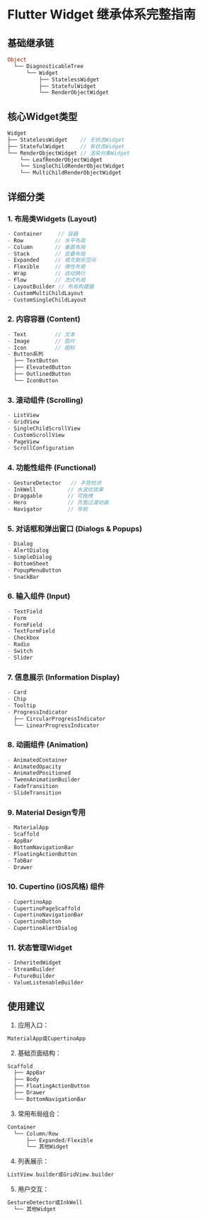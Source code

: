 # Flutter Widget 继承体系完整指南

## 基础继承链

```dart
Object
  └── DiagnosticableTree
      └── Widget
          ├── StatelessWidget
          ├── StatefulWidget
          └── RenderObjectWidget
```

## 核心Widget类型

```dart
Widget
├── StatelessWidget    // 无状态Widget
├── StatefulWidget     // 有状态Widget
└── RenderObjectWidget // 渲染对象Widget
    └── LeafRenderObjectWidget
    └── SingleChildRenderObjectWidget
    └── MultiChildRenderObjectWidget
```

## 详细分类

### 1. 布局类Widgets (Layout)

```dart
- Container     // 容器
- Row          // 水平布局
- Column       // 垂直布局
- Stack        // 层叠布局
- Expanded     // 填充剩余空间
- Flexible     // 弹性布局
- Wrap         // 自动换行
- Flow         // 流式布局
- LayoutBuilder // 布局构建器
- CustomMultiChildLayout
- CustomSingleChildLayout
```

### 2. 内容容器 (Content)

```dart
- Text         // 文本
- Image        // 图片
- Icon         // 图标
- Button系列
  ├── TextButton
  ├── ElevatedButton
  ├── OutlinedButton
  └── IconButton
```

### 3. 滚动组件 (Scrolling)

```dart
- ListView
- GridView
- SingleChildScrollView
- CustomScrollView
- PageView
- ScrollConfiguration
```

### 4. 功能性组件 (Functional)

```dart
- GestureDetector   // 手势检测
- InkWell          // 水波纹效果
- Draggable        // 可拖拽
- Hero             // 页面过渡动画
- Navigator        // 导航
```

### 5. 对话框和弹出窗口 (Dialogs & Popups)

```dart
- Dialog
- AlertDialog
- SimpleDialog
- BottomSheet
- PopupMenuButton
- SnackBar
```

### 6. 输入组件 (Input)

```dart
- TextField
- Form
- FormField
- TextFormField
- Checkbox
- Radio
- Switch
- Slider
```

### 7. 信息展示 (Information Display)

```dart
- Card
- Chip
- Tooltip
- ProgressIndicator
  ├── CircularProgressIndicator
  └── LinearProgressIndicator
```

### 8. 动画组件 (Animation)

```dart
- AnimatedContainer
- AnimatedOpacity
- AnimatedPositioned
- TweenAnimationBuilder
- FadeTransition
- SlideTransition
```

### 9. Material Design专用

```dart
- MaterialApp
- Scaffold
- AppBar
- BottomNavigationBar
- FloatingActionButton
- TabBar
- Drawer
```

### 10. Cupertino (iOS风格) 组件

```dart
- CupertinoApp
- CupertinoPageScaffold
- CupertinoNavigationBar
- CupertinoButton
- CupertinoAlertDialog
```

### 11. 状态管理Widget

```dart
- InheritedWidget
- StreamBuilder
- FutureBuilder
- ValueListenableBuilder
```

## 使用建议

1. 应用入口：

```dart
MaterialApp或CupertinoApp
```

2. 基础页面结构：

```dart
Scaffold
  ├── AppBar
  ├── Body
  ├── FloatingActionButton
  ├── Drawer
  └── BottomNavigationBar
```

3. 常用布局组合：

```dart
Container
  └── Column/Row
      ├── Expanded/Flexible
      └── 其他Widget
```

4. 列表展示：

```dart
ListView.builder或GridView.builder
```

5. 用户交互：

```dart
GestureDetector或InkWell
  └── 其他Widget
```
